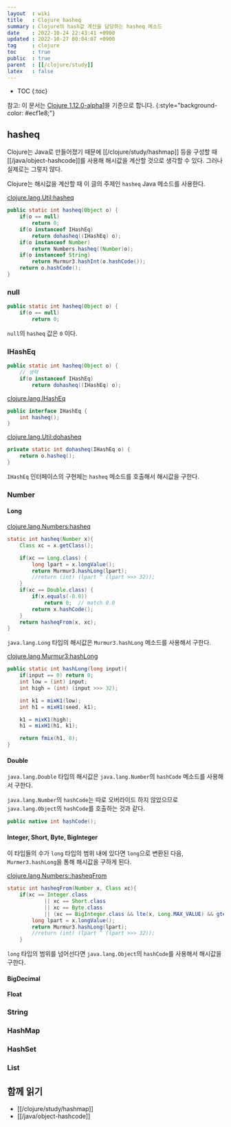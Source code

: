 ```yaml
---
layout  : wiki
title   : Clojure hasheq
summary : Clojure의 hash값 계산을 담당하는 hasheq 메소드
date    : 2022-10-24 22:43:41 +0900
updated : 2022-10-27 00:04:07 +0900
tag     : clojure
toc     : true
public  : true
parent  : [[/clojure/study]]
latex   : false
---
```

* TOC
{:toc}

>
참고: 이 문서는 [Clojure 1.12.0-alpha1]( https://github.com/clojure/clojure/tree/clojure-1.12.0-alpha1 )을 기준으로 합니다.
{:style="background-color: #ecf1e8;"}

## hasheq

Clojure는 Java로 만들어졌기 때문에 [[/clojure/study/hashmap]] 등을 구성할 때 [[/java/object-hashcode]]를 사용해 해시값을 계산할 것으로 생각할 수 있다.
그러나 실제로는 그렇지 않다.

Clojure는 해시값을 계산할 때 이 글의 주제인 `hasheq` Java 메소드를 사용한다.

[clojure.lang.Util:hasheq]( https://github.com/clojure/clojure/blob/clojure-1.12.0-alpha1/src/jvm/clojure/lang/Util.java#L164-L174 )

```java
public static int hasheq(Object o) {
    if(o == null)
        return 0;
    if(o instanceof IHashEq)
        return dohasheq((IHashEq) o);
    if(o instanceof Number)
        return Numbers.hasheq((Number)o);
    if(o instanceof String)
        return Murmur3.hashInt(o.hashCode());
    return o.hashCode();
}
```

### null

```java
public static int hasheq(Object o) {
    if(o == null)
        return 0;
```

`null`의 `hasheq` 값은 `0` 이다.

### IHashEq

```java
public static int hasheq(Object o) {
    // 생략
    if(o instanceof IHashEq)
        return dohasheq((IHashEq) o);
```

[clojure.lang.IHashEq]( https://github.com/clojure/clojure/blob/clojure-1.12.0-alpha1/src/jvm/clojure/lang/IHashEq.java )

```java
public interface IHashEq {
    int hasheq();
}
```

[clojure.lang.Util:dohasheq]( https://github.com/clojure/clojure/blob/clojure-1.12.0-alpha1/src/jvm/clojure/lang/Util.java#L176-L178 )

```java
private static int dohasheq(IHashEq o) {
    return o.hasheq();
}
```

`IHashEq` 인터페이스의 구현체는 `hasheq` 메소드를 호출해서 해시값을 구한다.

### Number

#### Long

[clojure.lang.Numbers:hasheq]( https://github.com/clojure/clojure/blob/clojure-1.12.0-alpha1/src/jvm/clojure/lang/Numbers.java#L1151-L1167 )

```java
static int hasheq(Number x){
    Class xc = x.getClass();

    if(xc == Long.class) {
        long lpart = x.longValue();
        return Murmur3.hashLong(lpart);
        //return (int) (lpart ^ (lpart >>> 32));
    }
    if(xc == Double.class) {
        if(x.equals(-0.0))
            return 0;  // match 0.0
        return x.hashCode();
    }
    return hasheqFrom(x, xc);
}
```

`java.lang.Long` 타입의 해시값은 `Murmur3.hashLong` 메소드를 사용해서 구한다.

[clojure.lang.Murmur3:hashLong]( https://github.com/clojure/clojure/blob/clojure-1.12.0-alpha1/src/jvm/clojure/lang/Murmur3.java#L58-L70 )

```java
public static int hashLong(long input){
    if(input == 0) return 0;
    int low = (int) input;
    int high = (int) (input >>> 32);

    int k1 = mixK1(low);
    int h1 = mixH1(seed, k1);

    k1 = mixK1(high);
    h1 = mixH1(h1, k1);

    return fmix(h1, 8);
}
```

#### Double

`java.lang.Double` 타입의 해시값은 `java.lang.Number`의 `hashCode` 메소드를 사용해서 구한다.

`java.lang.Number`의 `hashCode`는 따로 오버라이드 하지 않았으므로 `java.lang.Object`의 `hashCode`를 호출하는 것과 같다.

```java
public native int hashCode();
```

#### Integer, Short, Byte, BigInteger

이 타입들의 수가 `long` 타입의 범위 내에 있다면 `long`으로 변환된 다음, `Murmer3.hashLong`을 통해 해시값을 구하게 된다.

[clojure.lang.Numbers::hasheqFrom]( https://github.com/clojure/clojure/blob/clojure-1.12.0-alpha1/src/jvm/clojure/lang/Numbers.java#L1118-L1148 )

```java
static int hasheqFrom(Number x, Class xc){
    if(xc == Integer.class
            || xc == Short.class
            || xc == Byte.class
            || (xc == BigInteger.class && lte(x, Long.MAX_VALUE) && gte(x,Long.MIN_VALUE))) {
        long lpart = x.longValue();
        return Murmur3.hashLong(lpart);
        //return (int) (lpart ^ (lpart >>> 32));
    }
```

`long` 타입의 범위를 넘어선다면 `java.lang.Object`의 `hashCode`를 사용해서 해시값을 구한다.


#### BigDecimal

#### Float

### String


### HashMap

### HashSet

### List


## 함께 읽기

- [[/clojure/study/hashmap]]
- [[/java/object-hashcode]]

